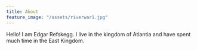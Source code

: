 ```yaml
---
title: About
feature_image: "/assets/riverwar1.jpg"
---
```


Hello! I am Edgar Refskegg. I live in the kingdom of Atlantia and have
spent much time in the East Kingdom. 
